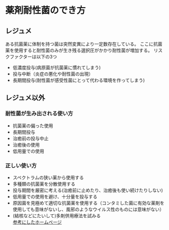 # 薬剤耐性菌のでき方
## レジュメ
ある抗菌薬に体制を持つ菌は突然変異により一定数存在している。
ここに抗菌薬を使用すると耐性菌のみが生き残る選択圧がかかり耐性菌が増加する。
リスクファクターは以下の3つ
- 低濃度投与(病原菌が抗菌薬に慣れてしまう)
- 投与中断（炎症の悪化や耐性菌の出現）
- 長期間投与(耐性菌が感受性菌にとって代わる環境を作ってしまう)

## レジュメ以外
### 耐性菌が生み出される使い方
- 抗菌薬の偏った使用
- 長期間投与
- 治癒前の投与中止
- 治癒後の使用
- 低用量での使用

### 正しい使い方
- スペクトラムの狭い薬から使用する
- 多種類の抗菌薬を分散使用する
- 投与期間を厳密に考える(治癒前に止めたり、治癒後も使い続けたりしない)
- 低用量での使用を避け、十分量を投与する
- 原因菌を見極めて適切な抗菌薬を使用する（コンタミした菌に有効な薬剤を使用しても意味がないし、風邪のようなウイルス性のものには意味がない）
- (結核などにたいして)多剤併用療法を試みる  
[参考にしたホームページ](http://www.kansensho.or.jp/sisetunai/kosyu/pdf/q072.pdf)
